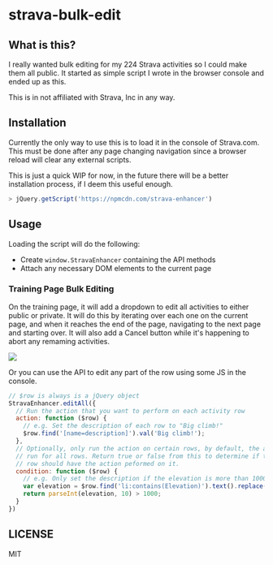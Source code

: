 strava-bulk-edit
========================

## What is this?

I really wanted bulk editing for my 224 Strava activities so I could make them all public. It started as simple script I wrote in the browser console and ended up as this.

This is in not affiliated with Strava, Inc in any way.


## Installation

Currently the only way to use this is to load it in the console of Strava.com. This must be done after any page changing navigation since a browser reload will clear any external scripts.

This is just a quick WIP for now, in the future there will be a better installation process, if I deem this useful enough.

```js
> jQuery.getScript('https://npmcdn.com/strava-enhancer')
```


## Usage

Loading the script will do the following:

- Create `window.StravaEnhancer` containing the API methods
- Attach any necessary DOM elements to the current page

### Training Page Bulk Editing

On the training page, it will add a dropdown to edit all activities to either public or private. It will do this by iterating over each one on the current page, and when it reaches the end of the page, navigating to the next page and starting over. It will also add a Cancel button while it's happening to abort any remaming activities.

![](https://cldup.com/lhPseq_bE0.gif)

Or you can use the API to edit any part of the row using some JS in the console.

```js
// $row is always is a jQuery object
StravaEnhancer.editAll({
  // Run the action that you want to perform on each activity row
  action: function ($row) {
    // e.g. Set the description of each row to "Big climb!"
    $row.find('[name=description]').val('Big climb!');
  },
  // Optionally, only run the action on certain rows, by default, the action will
  // run for all rows. Return true or false from this to determine if the activity
  // row should have the action peformed on it.
  condition: function ($row) {
    // e.g. Only set the description if the elevation is more than 1000
    var elevation = $row.find('li:contains(Elevation)').text().replace(/\D/g, '');
    return parseInt(elevation, 10) > 1000;
  }
})
```

## LICENSE

MIT
